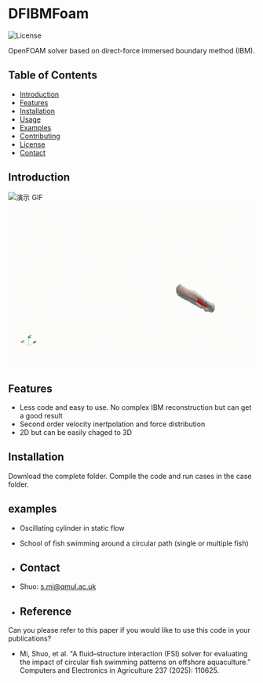 # DFIBMFoam

![License](https://img.shields.io/badge/license-MIT-blue.svg) 

OpenFOAM solver based on direct-force immersed boundary method (IBM).

## Table of Contents

- [Introduction](#introduction)
- [Features](#features)
- [Installation](#installation)
- [Usage](#usage)
- [Examples](#examples)
- [Contributing](#contributing)
- [License](#license)
- [Contact](#contact)

## Introduction

![演示 GIF](https://github.com/MsureCFD/DFIBMFoam/blob/main/fishSwimming.gif)
![演示 GIF](3dFishQ-criterion.gif)




## Features

- Less code and easy to use. No complex IBM reconstruction but can get a good result
- Second order velocity inertpolation and force distribution
- 2D but can be easily chaged to 3D

## Installation

Download the complete folder. Compile the code and run cases in the case folder.

## examples
- Oscillating cylinder in static flow

- School of fish swimming around a circular path (single or multiple fish)

- ## Contact
- Shuo: s.mi@qmul.ac.uk

- ## Reference
Can you please refer to this paper if you would like to use this code in your publications?
- Mi, Shuo, et al. "A fluid–structure interaction (FSI) solver for evaluating the impact of circular fish swimming patterns on offshore aquaculture." Computers and Electronics in Agriculture 237 (2025): 110625.
